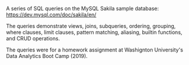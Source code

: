 A series of SQL queries on the MySQL Sakila sample database:
https://dev.mysql.com/doc/sakila/en/

The queries demonstrate views, joins, subqueries, ordering, grouping, where clauses, limit clauses, pattern matching, aliasing, builtin functions, and CRUD operations.

The queries were for a homework assignment at Washignton University's Data Analytics Boot Camp (2019).
